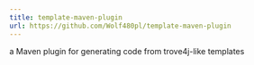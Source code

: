 ```yaml
---
title: template-maven-plugin
url: https://github.com/Wolf480pl/template-maven-plugin
---
```

a Maven plugin for generating code from trove4j-like templates
